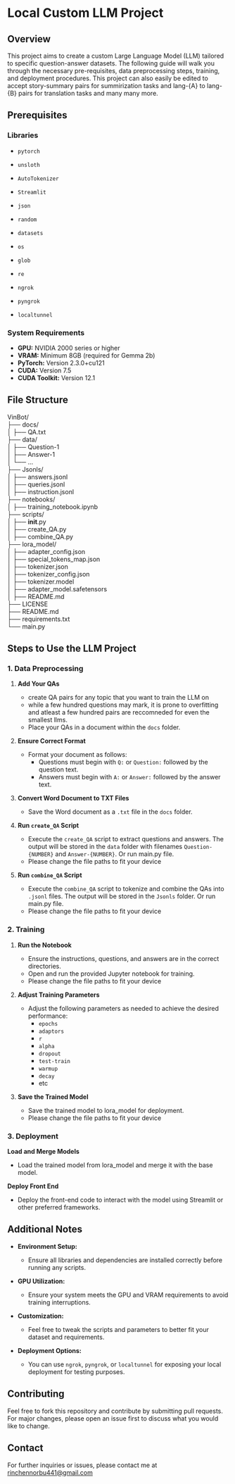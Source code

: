 # Local Custom LLM Project

## Overview
This project aims to create a custom Large Language Model (LLM) tailored to specific question-answer datasets. The following guide will walk you through the necessary pre-requisites, data preprocessing steps, training, and deployment procedures. This project can also easily be edited to accept story-summary pairs for summirization tasks and lang-{A} to lang-{B} pairs for translation tasks and many many more.

## Prerequisites

### Libraries
- `pytorch`
- `unsloth`
- `AutoTokenizer`
- `Streamlit`
- `json`
- `random`
- `datasets`
- `os`
- `glob`
- `re`

- `ngrok`
- `pyngrok`
- `localtunnel`

### System Requirements
- **GPU:** NVIDIA 2000 series or higher
- **VRAM:** Minimum 8GB (required for Gemma 2b)
- **PyTorch:** Version 2.3.0+cu121
- **CUDA:** Version 7.5
- **CUDA Toolkit:** Version 12.1

## File Structure
VinBot/  <br />
├── docs/<br />
│   ├── QA.txt<br />
├── data/<br />
│   ├── Question-1<br />
│   ├── Answer-1<br />
│   └── ...<br />
├── Jsonls/<br />
│   ├── answers.jsonl<br />
│   ├── queries.jsonl<br />
│   ├── instruction.jsonl<br />
├── notebooks/<br />
│   ├── training_notebook.ipynb<br />
├── scripts/<br />
│   ├── __init__.py<br />
│   ├── create_QA.py<br />
│   ├── combine_QA.py<br />
├── lora_model/<br />
│   ├── adapter_config.json<br />
│   ├── special_tokens_map.json<br />
│   ├── tokenizer.json<br />
│   ├── tokenizer_config.json<br />
│   ├── tokenizer.model<br />
│   ├── adapter_model.safetensors<br />
│   ├── README.md<br />
├── LICENSE<br />
├── README.md<br />
├── requirements.txt<br />
└── main.py<br />

## Steps to Use the LLM Project

### 1. Data Preprocessing
1. **Add Your QAs**
   - create QA pairs for any topic that you want to train the LLM on
   - while a few hundred questions may mark, it is prone to overfitting and atleast a few hundred pairs are reccomneded for even the smallest llms.
   - Place your QAs in a document within the `docs` folder.

2. **Ensure Correct Format**
   - Format your document as follows:
     - Questions must begin with `Q:` or `Question:` followed by the question text.
     - Answers must begin with `A:` or `Answer:` followed by the answer text.

3. **Convert Word Document to TXT Files**
   - Save the Word document as a `.txt` file in the `docs` folder.

4. **Run `create_QA` Script**
   - Execute the `create_QA` script to extract questions and answers. The output will be stored in the `data` folder with filenames `Question-{NUMBER}` and `Answer-{NUMBER}`. Or run main.py file. 
   - Please change the file paths to fit your device

5. **Run `combine_QA` Script**
   - Execute the `combine_QA` script to tokenize and combine the QAs into `.jsonl` files. The output will be stored in the `Jsonls` folder. Or run main.py file.
   - Please change the file paths to fit your device

### 2. Training
1. **Run the Notebook**
   - Ensure the instructions, questions, and answers are in the correct directories.
   - Open and run the provided Jupyter notebook for training.
   - Please change the file paths to fit your device

2. **Adjust Training Parameters**
   - Adjust the following parameters as needed to achieve the desired performance:
     - `epochs`
     - `adaptors`
     - `r`
     - `alpha`
     - `dropout`
     - `test-train`
     - `warmup`
     - `decay`
     -  etc

3. **Save the Trained Model**
   - Save the trained model to lora_model for deployment.
   - Please change the file paths to fit your device

### 3. Deployment
   **Load and Merge Models**
   - Load the trained model from lora_model and merge it with the base model.

   **Deploy Front End**
   - Deploy the front-end code to interact with the model using Streamlit or other preferred frameworks.

## Additional Notes
   - **Environment Setup:**
      - Ensure all libraries and dependencies are installed correctly before running any scripts.
  
   - **GPU Utilization:**
     - Ensure your system meets the GPU and VRAM requirements to avoid training interruptions.

   - **Customization:**
     - Feel free to tweak the scripts and parameters to better fit your dataset and requirements.

   - **Deployment Options:**
     - You can use `ngrok`, `pyngrok`, or `localtunnel` for exposing your local deployment for testing purposes.

## Contributing
Feel free to fork this repository and contribute by submitting pull requests. For major changes, please open an issue first to discuss what you would like to change.

## Contact
For further inquiries or issues, please contact me at rinchennorbu441@gmail.com
